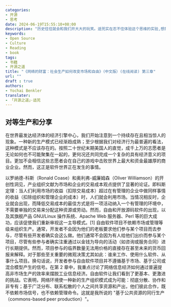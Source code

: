 ```yaml
---
categories:
- 开源
- 思考
date: 2024-06-19T15:55:10+08:00
description: "历史往往就会和我们开大大的玩笑。适兕实在忍不住体验这个思维的实验,想象虚拟的历史，于是尝试花几个月的时间翻译。Enjoy！Happy Reading～"
keywords:
- Open Source
- Culture
- Reading
- book
tags:
- 书籍
- 开源之道
title: "《网络的财富：社会生产如何改变市场和自由》（中文版）(在线阅读) 第三章"
url: ""
draft : true
authors:
- Yochai Benkler
translater:
- 「开源之道」·适兕
---
```


## 对等生产和分享

在世界最发达经济体的经济引擎中心，我们开始注意到一个持续存在且相当惊人的现象。一种新的生产模式已经渐趋成熟；至少根据我们对经济行为最普遍的看法，这种模式是不应该存在的。按照二十世纪末期美国人的直觉，成千上万的志愿者是无论如何也不可能聚集在一起的，更何况还共同完成一个复杂的具有经济意义的项目。更加不会相信这些志愿者会在自己的游戏中击败世界上最大和资金最雄厚的商业企业。然而，这正是软件世界正在发生的事情。

以罗纳德-科斯（Ronald Coase）和奥利弗-威廉姆森（Oliver Williamson）的开创性洞见，产业组织文献为市场和企业的交易成本观点提供了显著的论证。即科斯定理：当人们利用市场的收益（扣除交易成本）超过在有管理的企业中做同样事情的收益（扣除组织和管理企业的成本）时，人们就会利用市场。当情况相反时，企业就会出现，而降低交易成本的最佳方式是将一项活动纳入一个有管理的环境中，不需要单独的交易来分配这种资源或劳动。然而，自由和开放源码软件的出现，以及其旗舰产品 GNU/Linux 操作系统、Apache Web 服务器、Perl 等的巨大成功，应该促使我们重新审视这一主导模式。[1] 自由软件项目不依赖市场或管理等级来组织生产。通常，开发者不会因为他们的老板要求他们参与某个项目而去参与，尽管有些开发者确实会这么做。他们通常不会因为有人给他们出价而参与某个项目，尽管有些参与者确实注重通过以金钱为导向的活动（如咨询或服务合同）进行长期提供。然而，项目参与的临界数量无法用价格的直接存在甚至未来的货币回报来解释。对于那些至关重要的微观决策尤其如此：谁来工作、使用什么软件、从事什么项目。换句话说，开发者参与自由软件项目并不遵循基于市场、基于公司或混合模型产生的信号。在第 2 章中，我重点讨论了网络信息经济如何通过普遍提高非市场生产的效率来摆脱工业信息经济。自由软件让我们看到了更基本、更激进的挑战。它表明，网络环境使一种新的生产组织模式成为可能：彻底分散、协作和非专有；基于广泛分布、联系松散的个人之间共享资源和产出，他们彼此合作，既不依赖市场信号，也不依赖管理命令。这就是我所说的 "基于公共资源的同行生产（commons-based peer production）"。

